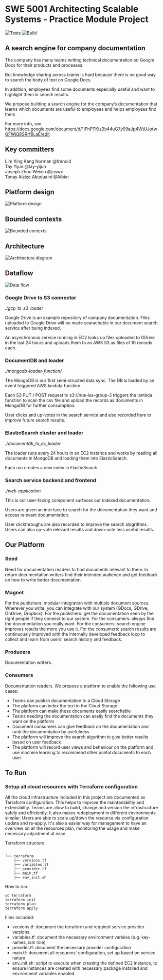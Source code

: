 # SWE 5001 Architecting Scalable Systems - Practice Module Project

![Tests](https://github.com/frenoid/document-search-engine/actions/workflows/tests.yml/badge.svg)
![Build](https://github.com/frenoid/document-search-engine/actions/workflows/build.yml/badge.svg)

## A search engine for company documentation

The company has many teams writing technical documentation on Google Docs for their products and processes.

But knowledge sharing across teams is hard because there is no good way to search the body of text on Google Docs.

In addition, employees find some documents especially useful and want to highlight them in search results.

We propose building a search engine for the company’s documentation that learns which documents are useful to employees and helps employees find them.

For more info, see https://docs.google.com/document/d/1iPhPTKiz3b44uG7y99aJp4WtUJptwGFWjQ8SRrf9LaE/edit

## Key committers
Lim Xing Kang Norman @frenoid  
Tay Yijun @tay-yijun  
Joseph Zhou Weixin @joswx  
Tonay Aizize Abuduaini @Aibier

## Platform design

![Platform design](https://github.com/frenoid/document-search-engine/blob/master/platform-diagram.png?raw=true)

## Bounded contexts

![Bounded contexts](https://github.com/frenoid/document-search-engine/blob/master/bounded-contexts.png?raw=true)

## Architecture

![Architecture diagram](https://github.com/frenoid/document-search-engine/blob/master/deployment-detail-diagram.png?raw=true)

## Dataflow

![Data flow](https://github.com/frenoid/document-search-engine/blob/master/dataflow.png?raw=true)

### Google Drive to S3 connector

*./gcp_to_s3_loader*

Google Drive is an example repository of company documentation. Files uploaded to Google Drive will be made searachable in our document search service after being indexed.

An asynchronous service running in EC2 looks up files uploaded to GDrive in the last 24 hours and uploads them to an AWS S3 as files of 10 records each.

### DocumentDB and loader

*./mongodb-loader-function/*

The MongoDB is our first semi-structed data sync. The DB is loaded by an event triggered AWS lambda function.

Each S3 PUT / POST request to s3://nus-iss-group-3 triggers the lambda function to scan the csv file and upload the records as documents in MongoDB for further consumption.

User clicks and up-votes in the search service and also recorded here to improve future search results.

### ElasticSearch cluster and loader

*./documentdb_to_es_loader*

The loader runs every 24 hours in an EC2 instance and works by reading all documents in MongoDB and loading them into ElasticSearch.

Each run creates a new index in ElasticSearch.

### Search service backend and frontend

*./web-application*

This is our user-facing component surfaces our indexed documentation.

Users are given an interface to search for the documentation they want and access relevant documentation.

User clickthroughs are also recorded to improve the search alogrithms. Users can also up-vote relevant results and down-vote less useful results.

## Our Platform

### Seed
Need for documentation readers to find documents relevant to them. In return documentation writers find their intended audience and get feedback on how to write better documentation.

### Magnet
For the publishers: modular integration with multiple document sources. Wherever you write,  you can integrate with our system (GDocs, GDrive, OnDrive, Dropbox).
For the publishers: get the documentation seen by the right people if they connect to our system.
For the consumers: always find the documentation you really want.
For the consumers: search engine improves results the more you use it.
For the consumers: search results are continuously improved with the internally developed feedback loop to collect and learn from users’ search history and feedback.

### Producers
Documentation writers.

### Consumers
Documentation readers.
We propose a platform to enable the following use cases:
- Teams can publish documentation to a Cloud Storage
- The platform can index the text in the Cloud Storage
- The platform can make these documents easily searchable
- Teams needing the documentation can easily find the documents they want on the platform
- Document consumers can give feedback on the documentation and rank the documentation by usefulness
- The platform will improve the search algorithm to give better results based on user feedback
- The platform will record user views and behaviour on the platform and use machine learning to recommend other useful documents to each user

## To Run

### Setup all cloud resources with Terraform configuration
All the cloud infrastructure included in this project are documented as Terraform configuration. This helps to improve the maintanabiltiy and extensibiltiy. Teams are allow to build, change and version the infrastructure safely and efficiently. It also makes redeployment in different environments simpler. Users are able to scale up/down the resource via configuration update and re-apply. It's also a easier way for management to have an overview on all the resources plan, monitoring the usage and make necessary adjustment at ease. 

Terraform structure
```
.
└── terraform
    ├── versions.tf
    ├── variables.tf
    ├── provider.tf
    ├── main.tf
    ├── env_init.sh
```
How to run:
```
cd terraform
terraform init
terraform plan
terraform apply
```

Files included:
* versions.tf: document the terraform and required service provider versions.
* variables.tf: document the necessary environment variales (e.g. key-names, iam role)
* provider.tf: document the necessary provider configuration
* main.tf: document all resources' configuration, set up based on service nature
* env_init.sh: script to execute when creating the defined EC2 instance, to ensure instances are created with necessary package installed and environment variables enabled